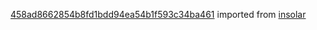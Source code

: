[458ad8662854b8fd1bdd94ea54b1f593c34ba461](https://github.com/insolar/insolar/commit/458ad8662854b8fd1bdd94ea54b1f593c34ba461) imported from [insolar](https://github.com/insolar/insolar)
